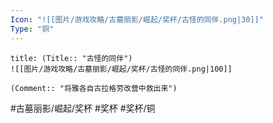 ```yaml
---
Icon: "![[图片/游戏攻略/古墓丽影/崛起/奖杯/古怪的同伴.png|30]]"
Type: "铜"
---
```

```ad-common-bronze-trophy
title: (Title:: "古怪的同伴")
![[图片/游戏攻略/古墓丽影/崛起/奖杯/古怪的同伴.png|100]]

(Comment:: "将雅各自古拉格劳改营中救出来")
```

#古墓丽影/崛起/奖杯 #奖杯 #奖杯/铜
